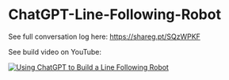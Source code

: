 # ChatGPT-Line-Following-Robot

See full conversation log here: https://shareg.pt/SQzWPKF

See build video on YouTube:

[![Using ChatGPT to Build a Line Following Robot](https://img.youtube.com/vi/7zEOnuckTdQ/0.jpg)](https://www.youtube.com/watch?v=7zEOnuckTdQ)
